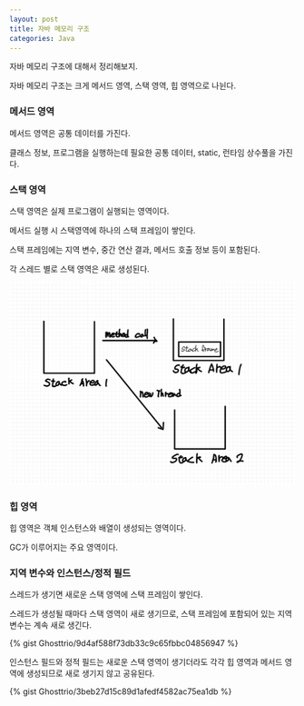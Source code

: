 ```yaml
---
layout: post
title: 자바 메모리 구조
categories: Java
---
```


자바 메모리 구조에 대해서 정리해보지.

자바 메모리 구조는 크게 메서드 영역, 스택 영역, 힙 영역으로 나뉜다.

### 메서드 영역

메서드 영역은 공통 데이터를 가진다.

클래스 정보, 프로그램을 실행하는데 필요한 공통 데이터, static, 런타임 상수풀을 가진다.

### 스택 영역

스택 영역은 실제 프로그램이 실행되는 영역이다.

메서드 실행 시 스택영역에 하나의 스택 프레임이 쌓인다.

스택 프레임에는 지역 변수, 중간 연산 결과, 메서드 호출 정보 등이 포함된다.

각 스레드 별로 스택 영역은 새로 생성된다. 

![alt text](/public/img/250105/1.jpg)

### 힙 영역

힙 영역은 객체 인스턴스와 배열이 생성되는 영역이다.

GC가 이루어지는 주요 영역이다.

### 지역 변수와 인스턴스/정적 필드

스레드가 생기면 새로운 스택 영역에 스택 프레임이 쌓인다. 

스레드가 생성될 때마다 스택 영역이 새로 생기므로, 스택 프레임에 포함되어 있는 지역 변수는 계속 새로 생긴다.

{% gist Ghosttrio/9d4af588f73db33c9c65fbbc04856947 %}

인스턴스 필드와 정적 필드는 새로운 스택 영역이 생기더라도 각각 힙 영역과 메서드 영역에 생성되므로 새로 생기지 않고 공유된다.

{% gist Ghosttrio/3beb27d15c89d1afedf4582ac75ea1db %}